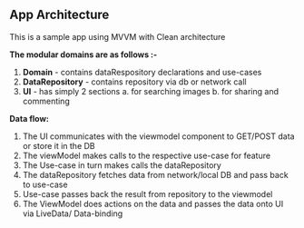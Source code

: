 
## App Architecture


This is a sample app using MVVM with Clean architecture



**The modular domains are as follows :-**

1. **Domain** -  contains dataRespository declarations and use-cases
2. **DataRepository** - contains repository via db or network call 
3. **UI** - has simply 2 sections a. for searching images b. for sharing and commenting 


**Data flow:**

1. The UI communicates with the viewmodel component to GET/POST data or store it in the DB
2. The viewModel makes calls to the respective use-case for feature
3. The Use-case in turn makes calls the dataRepository 
4. The dataRepository fetches data from network/local DB and pass back to use-case
5. Use-case passes back the result from repository to the viewmodel
6. The ViewModel does actions on the data and passes the data onto UI via LiveData/ Data-binding

